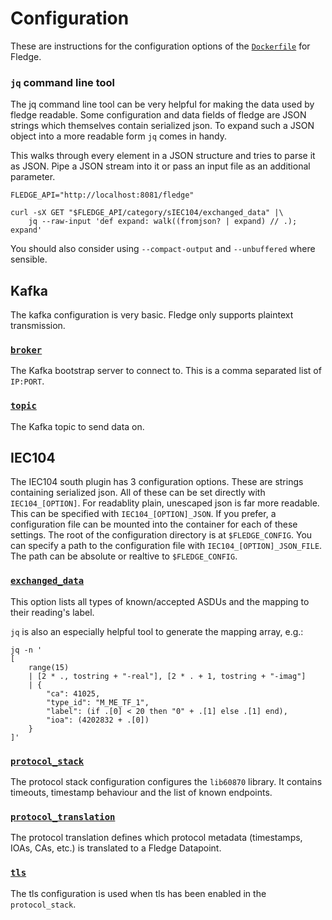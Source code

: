 
# Configuration

These are instructions for the configuration options of the [`Dockerfile`](Dockerfile) for Fledge.

### `jq` command line tool

The jq command line tool can be very helpful for making the data used by fledge readable.
Some configuration and data fields of fledge are JSON strings which themselves contain serialized json.
To expand such a JSON object into a more readable form `jq` comes in handy.

This walks through every element in a JSON structure and tries to parse it as JSON.
Pipe a JSON stream into it or pass an input file as an additional parameter.

```shell
FLEDGE_API="http://localhost:8081/fledge"

curl -sX GET "$FLEDGE_API/category/sIEC104/exchanged_data" |\
    jq --raw-input 'def expand: walk((fromjson? | expand) // .); expand'
```

You should also consider using `--compact-output` and `--unbuffered` where sensible.

## Kafka

The kafka configuration is very basic. Fledge only supports plaintext transmission.

### [`broker`](fledge-config/kafka/broker)

The Kafka bootstrap server to connect to. This is a comma separated list of `IP:PORT`.

### [`topic`](fledge-config/kafka/topic)

The Kafka topic to send data on.

## IEC104

The IEC104 south plugin has 3 configuration options.
These are strings containing serialized json.
All of these can be set directly with `IEC104_[OPTION]`.
For readablity plain, unescaped json is far more readable.
This can be specified with `IEC104_[OPTION]_JSON`.
If you prefer, a configuration file can be mounted into the container for each of these settings.
The root of the configuration directory is at `$FLEDGE_CONFIG`.
You can specify a path to the configuration file with `IEC104_[OPTION]_JSON_FILE`.
The path can be absolute or realtive to `$FLEDGE_CONFIG`.

### [`exchanged_data`](fledge-config/iec104/exchanged_data.json)

This option lists all types of known/accepted ASDUs and the mapping to their reading's label.

`jq` is also an especially helpful tool to generate the mapping array, e.g.:

```shell
jq -n '
[
    range(15)
    | [2 * ., tostring + "-real"], [2 * . + 1, tostring + "-imag"]
    | {
        "ca": 41025,
        "type_id": "M_ME_TF_1",
        "label": (if .[0] < 20 then "0" + .[1] else .[1] end),
        "ioa": (4202832 + .[0])
    }
]'
```

### [`protocol_stack`](fledge-config/iec104/protocol_stack.json)

The protocol stack configuration configures the `lib60870` library.
It contains timeouts, timestamp behaviour and the list of known endpoints.

### [`protocol_translation`](fledge-config/iec104/protocol_translation.json)

The protocol translation defines which protocol metadata (timestamps, IOAs, CAs, etc.) is translated to a Fledge Datapoint.

### [`tls`](fledge-config/iec104/tls.json)

The tls configuration is used when tls has been enabled in the `protocol_stack`.

